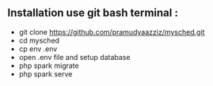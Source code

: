 ## Installation use git bash terminal :
- git clone https://github.com/pramudyaazziz/mysched.git
- cd mysched
- cp env .env
- open .env file and setup database
- php spark migrate
- php spark serve
